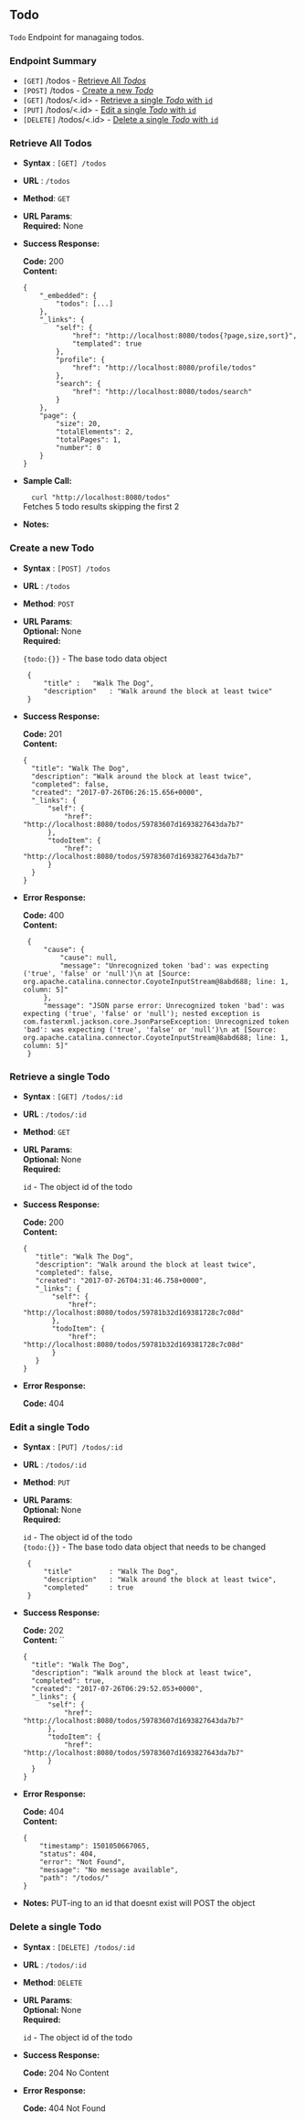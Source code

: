 ## Todo
  `Todo` Endpoint for managaing todos.

### Endpoint Summary
* `[GET]` /todos - [Retrieve All *Todos*](#Retrieve-All-Todos)
* `[POST]` /todos - [Create a new *Todo*](#Create-a-new-Todo)
* `[GET]` /todos/<.id> - [Retrieve a single *Todo* with `id`](#Retrieve-a-single-Todo)
* `[PUT]` /todos/<.id> - [Edit a single *Todo* with `id`](#Edit-a-single-Todo)
* `[DELETE]` /todos/<.id> - [Delete a single *Todo* with `id`](#Delete-a-single-Todo)


### Retrieve All Todos

* **Syntax** : `[GET] /todos`
* **URL** :  `/todos`  
* **Method**: `GET`  
* **URL Params**:   
   **Required:**   None  

* **Success Response:**
 
   **Code:** 200 <br />
    **Content:** 
    ```
    {
        "_embedded": {
            "todos": [...]
        },
        "_links": {
            "self": {
                "href": "http://localhost:8080/todos{?page,size,sort}",
                "templated": true
            },
            "profile": {
                "href": "http://localhost:8080/profile/todos"
            },
            "search": {
                "href": "http://localhost:8080/todos/search"
            }
        },
        "page": {
            "size": 20,
            "totalElements": 2,
            "totalPages": 1,
            "number": 0
        }
    }
    ```

* **Sample Call:**

   `  curl "http://localhost:8080/todos"`  
 Fetches 5 todo results skipping the first 2  

* **Notes:**

 
### Create a new Todo 

* **Syntax** : `[POST] /todos`
* **URL** :  `/todos`  
* **Method**: `POST`  
* **URL Params**:   
   **Optional:**   None  
   **Required:**  
 
   `{todo:{}}` - The base todo data object  
   ```
    {
        "title"	:	"Walk The Dog",
        "description"	: "Walk around the block at least twice"
    }
   ```
* **Success Response:**
 
   **Code:** 201  
   **Content:** 
    ```
  {
      "title": "Walk The Dog",
      "description": "Walk around the block at least twice",
      "completed": false,
      "created": "2017-07-26T06:26:15.656+0000",
      "_links": {
          "self": {
              "href": "http://localhost:8080/todos/59783607d1693827643da7b7"
          },
          "todoItem": {
              "href": "http://localhost:8080/todos/59783607d1693827643da7b7"
          }
      }
  }
    ```
* **Error Response:**
 
   **Code:** 400 <br />
    **Content:** 
    ```
     {
         "cause": {
             "cause": null,
             "message": "Unrecognized token 'bad': was expecting ('true', 'false' or 'null')\n at [Source: org.apache.catalina.connector.CoyoteInputStream@8abd688; line: 1, column: 5]"
         },
         "message": "JSON parse error: Unrecognized token 'bad': was expecting ('true', 'false' or 'null'); nested exception is com.fasterxml.jackson.core.JsonParseException: Unrecognized token 'bad': was expecting ('true', 'false' or 'null')\n at [Source: org.apache.catalina.connector.CoyoteInputStream@8abd688; line: 1, column: 5]"
     }
    ```


### Retrieve a single Todo 

* **Syntax** : `[GET] /todos/:id`
* **URL** :  `/todos/:id`  
* **Method**: `GET`  
* **URL Params**:   
   **Optional:**   None  
   **Required:**  
 
   `id` - The object id of the todo  
   
* **Success Response:**
 
   **Code:** 200  
   **Content:** 
    ```
    {
       "title": "Walk The Dog",
       "description": "Walk around the block at least twice",
       "completed": false,
       "created": "2017-07-26T04:31:46.758+0000",
       "_links": {
           "self": {
               "href": "http://localhost:8080/todos/59781b32d169381728c7c08d"
           },
           "todoItem": {
               "href": "http://localhost:8080/todos/59781b32d169381728c7c08d"
           }
       }
    }
    ```
* **Error Response:**
 
   **Code:** 404   

### Edit a single Todo

* **Syntax** : `[PUT] /todos/:id`
* **URL** :  `/todos/:id`  
* **Method**: `PUT`  
* **URL Params**:   
   **Optional:**   None  
   **Required:**  
 
  `id` - The object id of the todo  
    `{todo:{}}` - The base todo data object that needs to be changed 
   ```
    {
        "title"	        : "Walk The Dog",
        "description"	: "Walk around the block at least twice",
        "completed"	    : true
    }
   ```
* **Success Response:**
 
   **Code:** 202  
    **Content:** ``
    ```
    {
      "title": "Walk The Dog",
      "description": "Walk around the block at least twice",
      "completed": true,
      "created": "2017-07-26T06:29:52.053+0000",
      "_links": {
          "self": {
              "href": "http://localhost:8080/todos/59783607d1693827643da7b7"
          },
          "todoItem": {
              "href": "http://localhost:8080/todos/59783607d1693827643da7b7"
          }
      }
    }
    ```
* **Error Response:**

   **Code:** 404  
   **Content:** 
    ```
    {
        "timestamp": 1501050667065,
        "status": 404,
        "error": "Not Found",
        "message": "No message available",
        "path": "/todos/"
    }   
    ```

* **Notes:**
PUT-ing to an id that doesnt exist will POST the object


### Delete a single Todo

* **Syntax** : `[DELETE] /todos/:id`
* **URL** :  `/todos/:id`  
* **Method**: `DELETE`  
* **URL Params**:   
   **Optional:**   None  
   **Required:**  
 
  `id` - The object id of the todo  
* **Success Response:**
 
   **Code:** 204 No Content

* **Error Response:**
 
   **Code:** 404 Not Found




